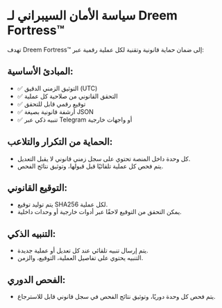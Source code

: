 # سياسة الأمان السيبراني لـ Dreem Fortress™

تهدف Dreem Fortress™ إلى ضمان حماية قانونية وتقنية لكل عملية رقمية عبر:

## المبادئ الأساسية:
- ✅ التوثيق الزمني الدقيق (UTC)
- ✅ التحقق القانوني من صلاحية كل عملية
- ✅ توقيع رقمي قابل للتحقق
- ✅ أرشفة قانونية بصيغة JSON
- ✅ تنبيه ذكي عبر Telegram أو واجهات خارجية

## الحماية من التكرار والتلاعب:
- كل وحدة داخل المنصة تحتوي على سجل زمني قانوني لا يقبل التعديل.
- يتم فحص كل عملية تلقائيًا قبل قبولها، وتوثيق نتائج الفحص.

## التوقيع القانوني:
- يتم توليد توقيع SHA256 لكل عملية.
- يمكن التحقق من التوقيع لاحقًا عبر أدوات خارجية أو وحدات داخلية.

## التنبيه الذكي:
- يتم إرسال تنبيه تلقائي عند كل تعديل أو عملية جديدة.
- التنبيه يحتوي على تفاصيل العملية، التوقيع، والزمن.

## الفحص الدوري:
- يتم فحص كل وحدة دوريًا، وتوثيق نتائج الفحص في سجل قانوني قابل للاسترجاع.
